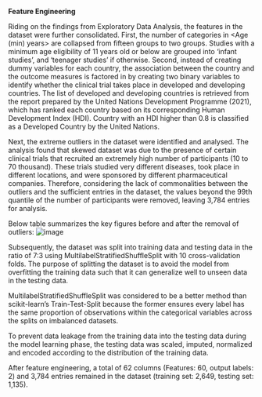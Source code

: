 **Feature Engineering**

Riding on the findings from Exploratory Data Analysis, the features in the dataset were further consolidated. First, the number of categories in <Age (min) years> are collapsed from fifteen groups to two groups. Studies with a minimum age eligibility of 11 years old or below are grouped into ‘infant studies’, and ‘teenager studies’ if otherwise. Second, instead of creating dummy variables for each country, the association between the country and the outcome measures is factored in by creating two binary variables to identify whether the clinical trial takes place in developed and developing countries. The list of developed and developing countries is retrieved from the report prepared by the United Nations Development Programme (2021), which has ranked each country based on its corresponding Human Development Index (HDI). Country with an HDI higher than 0.8 is classified as a Developed Country by the United Nations.

Next, the extreme outliers in the dataset were identified and analysed. The analysis found that skewed dataset was due to the presence of certain clinical trials that recruited an extremely high number of participants (10 to 70 thousand). These trials studied very different diseases, took place in different locations, and were sponsored by different pharmaceutical companies. Therefore, considering the lack of commonalities between the outliers and the sufficient entries in the dataset, the values beyond the 99th quantile of the number of participants were removed, leaving 3,784 entries for analysis.

Below table summarizes the key figures before and after the removal of outliers:
![image](https://github.com/user-attachments/assets/3e22dc8f-570e-49a9-a814-a8f924be8e0b)

Subsequently, the dataset was split into training data and testing data in the ratio of 7:3 using MultilabelStratifiedShuffleSplit with 10 cross-validation folds. The purpose of splitting the dataset is to avoid the model from overfitting the training data such that it can generalize well to unseen data in the testing data. 

MultilabelStratifiedShuffleSplit was considered to be a better method than scikit-learn’s Train-Test-Split because the former ensures every label has the same proportion of observations within the categorical variables across the splits on imbalanced datasets.

To prevent data leakage from the training data into the testing data during the model learning phase, the testing data was scaled, imputed, normalized and encoded according to the distribution of the training data.

After feature engineering, a total of 62 columns (Features: 60, output labels: 2) and 3,784 entries remained in the dataset (training set: 2,649, testing set: 1,135).
